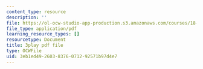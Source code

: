 ```yaml
---
content_type: resource
description: ''
file: https://ol-ocw-studio-app-production.s3.amazonaws.com/courses/18-01sc-single-variable-calculus-fall-2010/3eb1ed4926038376071292571b97d4e7_FK1n3TVQIhc.pdf
file_type: application/pdf
learning_resource_types: []
resourcetype: Document
title: 3play pdf file
type: OCWFile
uid: 3eb1ed49-2603-8376-0712-92571b97d4e7
---
```

